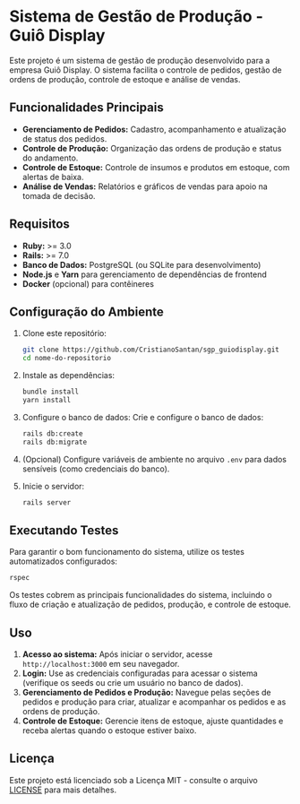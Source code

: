 
# Sistema de Gestão de Produção - Guiô Display

Este projeto é um sistema de gestão de produção desenvolvido para a empresa Guiô Display. O sistema facilita o controle de pedidos, gestão de ordens de produção, controle de estoque e análise de vendas.

## Funcionalidades Principais

- **Gerenciamento de Pedidos:** Cadastro, acompanhamento e atualização de status dos pedidos.
- **Controle de Produção:** Organização das ordens de produção e status do andamento.
- **Controle de Estoque:** Controle de insumos e produtos em estoque, com alertas de baixa.
- **Análise de Vendas:** Relatórios e gráficos de vendas para apoio na tomada de decisão.

## Requisitos

- **Ruby:** >= 3.0
- **Rails:** >= 7.0
- **Banco de Dados:** PostgreSQL (ou SQLite para desenvolvimento)
- **Node.js** e **Yarn** para gerenciamento de dependências de frontend
- **Docker** (opcional) para contêineres

## Configuração do Ambiente

1. Clone este repositório:
   ```bash
   git clone https://github.com/CristianoSantan/sgp_guiodisplay.git
   cd nome-do-repositorio
   ```

2. Instale as dependências:
   ```bash
   bundle install
   yarn install
   ```

3. Configure o banco de dados:
  Crie e configure o banco de dados:
    ```bash
    rails db:create
    rails db:migrate
    ```

4. (Opcional) Configure variáveis de ambiente no arquivo `.env` para dados sensíveis (como credenciais do banco).

5. Inicie o servidor:
   ```bash
   rails server
   ```

## Executando Testes

Para garantir o bom funcionamento do sistema, utilize os testes automatizados configurados:

```bash
rspec
```

Os testes cobrem as principais funcionalidades do sistema, incluindo o fluxo de criação e atualização de pedidos, produção, e controle de estoque.

## Uso

1. **Acesso ao sistema:** Após iniciar o servidor, acesse `http://localhost:3000` em seu navegador.
2. **Login:** Use as credenciais configuradas para acessar o sistema (verifique os seeds ou crie um usuário no banco de dados).
3. **Gerenciamento de Pedidos e Produção:** Navegue pelas seções de pedidos e produção para criar, atualizar e acompanhar os pedidos e as ordens de produção.
4. **Controle de Estoque:** Gerencie itens de estoque, ajuste quantidades e receba alertas quando o estoque estiver baixo.

## Licença

Este projeto está licenciado sob a Licença MIT - consulte o arquivo [LICENSE](LICENSE) para mais detalhes.
